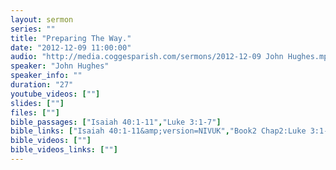 ```yaml
---
layout: sermon
series: ""
title: "Preparing The Way."
date: "2012-12-09 11:00:00"
audio: "http://media.coggesparish.com/sermons/2012-12-09 John Hughes.mp3"
speaker: "John Hughes"
speaker_info: ""
duration: "27"
youtube_videos: [""]
slides: [""]
files: [""]
bible_passages: ["Isaiah 40:1-11","Luke 3:1-7"]
bible_links: ["Isaiah 40:1-11&amp;version=NIVUK","Book2 Chap2:Luke 3:1-7&amp;version=NIVUK"]
bible_videos: [""]
bible_videos_links: [""]
---
```

